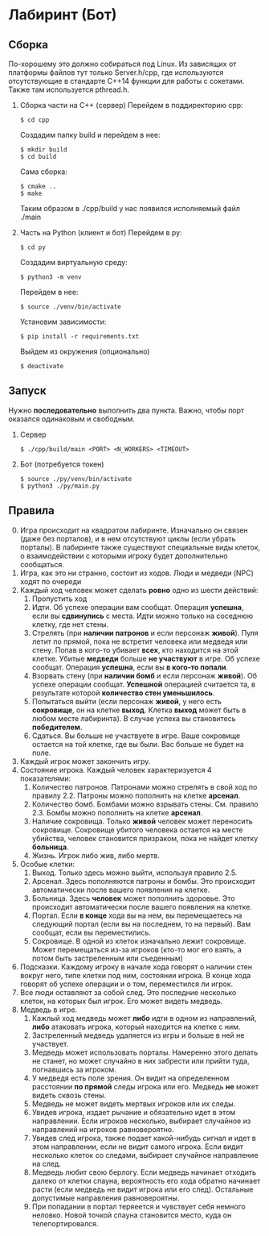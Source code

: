 # Лабиринт (Бот)

## Сборка

По-хорошему это должно собираться под Linux. Из зависящих от платформы файлов тут только Server.h/cpp, где используются отсутствующие в стандарте C++14 функции для работы с сокетами. Также там используется pthread.h.

1. Сборка части на C++ (сервер)
    Перейдем в поддиректорию cpp:
    ```
    $ cd cpp
    ```
    Создадим папку build и перейдем в нее:
    ```
    $ mkdir build
    $ cd build
    ```
    Сама сборка:
    ```
    $ cmake ..
    $ make
    ```
    Таким образом в ./cpp/build у нас появился исполняемый файл ./main

2. Часть на Python (клиент и бот)
    Перейдем в py:
    ```
    $ cd py
    ```
    Создадим виртуальную среду:
    ```
    $ python3 -m venv
    ```
    Перейдем в нее:
    ```
    $ source ./venv/bin/activate
    ```
    Установим зависимости:
    ```
    $ pip install -r requirements.txt
    ```
    Выйдем из окружения (опционально)
    ```
    $ deactivate
    ```
## Запуск
Нужно **последовательно** выполнить два пункта. Важно, чтобы порт оказался одинаковым и свободным.
1. Сервер
    ```
    $ ./cpp/build/main <PORT> <N_WORKERS> <TIMEOUT>
    ```
2. Бот (потребуется токен)
    ```
    $ source ./py/venv/bin/activate
    $ python3 ./py/main.py
    ```
## Правила
0. Игра происходит на квадратом лабиринте. Изначально он связен (даже без порталов), и в нем отсутствуют циклы (если убрать порталы). В лабиринте также существуют специальные виды клеток, о взаимодействии с которыми игроку будет дополнительно сообщаться.
1. Игра, как это ни странно, состоит из ходов. Люди и медведи (NPC) ходят по очереди
2. Каждый ход человек может сделать **ровно** одно из шести действий:
    1. Пропустить ход
    2. Идти. Об успехе операции вам сообщат. Операция **успешна**, если вы **сдвинулись** с места. Идти можно только на соседнюю клетку, где нет стены.
    3. Стрелять (при **наличии патронов** и если персонаж **живой**). Пуля летит по прямой, пока не встретит человека или медведя или стену. Попав в кого-то убивает **всех**, кто находится на этой клетке. Убитые **медведи** больше **не участвуют** в игре. Об успехе сообщат. Операция **успешна**, если вы **в кого-то попали**.
    4. Взорвать стену (при **наличии бомб** и если персонаж **живой**). Об успехе операции сообщат. **Успешной** операцией считается та, в результате которой **количество стен уменьшилось**.
    5. Попытаться выйти (если персонаж **живой**, у него есть **сокровище**, он на клетке **выход**. Клетка **выход** может быть в любом месте лабиринта). В случае успеха вы становитесь **победителем**.
    6. Сдаться. Вы больше не участвуете в игре. Ваше сокровище остается на той клетке, где вы были. Вас больше не будет на поле.
3. Каждый игрок может закончить игру.
4. Состояние игрока. Каждый человек характеризуется 4 показателями:
    1. Количество патронов. Патронами можно стрелять в свой ход по правилу 2.2. Патроны можно пополнить на клетке **арсенал**.
    2. Количество бомб. Бомбами можно взрывать стены. См. правило 2.3. Бомбы можно пополнить на клетке **арсенал**.
    3. Наличие сокровища. Только **живой** человек может переносить сокровище. Сокровище убитого человека остается на месте убийства, человек становится призраком, пока не найдет клетку **больница**.
    4. Жизнь. Игрок либо жив, либо мертв.
5. Особые клетки:
    1. Выход. Только здесь можно выйти, используя правило 2.5.
    2. Арсенал. Здесь пополняются патроны и бомбы. Это происходит автоматически после вашего появления на клетке.
    3. Больница. Здесь **человек** может пополнить здоровье. Это происходит автоматически после вашего появления на клетке.
    4. Портал. Если **в конце** хода вы на нем, вы перемещаетесь на следующий портал (если вы на последнем, то на первый). Вам сообщат, если вы переместились.
    5. Сокровище. В одной из клеток изначально лежит сокровище. Может перемещаться из-за игроков (кто-то мог его взять, а потом быть застреленным или съеденным)
6. Подсказки. Каждому игроку в начале хода говорят о наличии стен вокруг него, типе клетки под ним, состоянии игрока. В конце хода говорят об успехе операции и о том, переместился ли игрок. 
8. Все люди оставляют за собой след. Это последние несколько клеток, на которых был игрок. Его может видеть медведь.
9. Медведь в игре.
    1. Кажлый ход медведь может **либо** идти в одном из направлений, **либо** атаковать игрока, который находится на клетке с ним.
    2. Застреленный медведь удаляется из игры и больше в ней не участвует.
    3. Медведь может использовать порталы. Намеренно этого делать не станет, но может случайно в них забрести или прийти туда, погнавшись за игроком.
    4. У медведя есть поле зрения. Он видит на определенном расстоянии **по прямой** следы игрока или его. Медведь **не** может видеть сквозь стены. 
    5. Медведь не может видеть мертвых игроков или их следы.
    6. Увидев игрока, издает рычание и обязательно идет в этом направлении. Если игроков несколько, выбирает случайное из направлений на игроков равновероятно.
    7. Увидев след игрока, также подает какой-нибудь сигнал и идет в этом направлении, если не видит самого игрока. Если видит несколько клеток со следами, выбирает случайное направление на след.
    8. Медведь любит свою берлогу. Если медведь начинает отходить далеко от клетки спауна, вероятность его хода обратно начинает расти (если медведь не видит игрока или его след). Остальные допустимые направления равновероятны.
    9. При попадании в портал теряеется и чувствует себя немного неловко. Новой точкой спауна становится место, куда он телепортировался.
